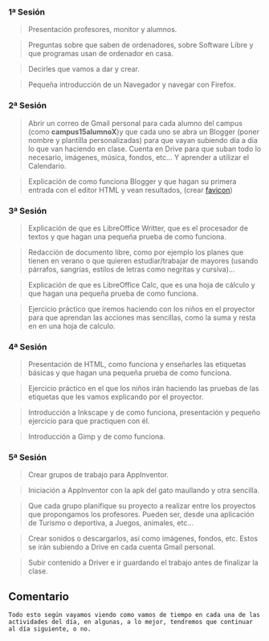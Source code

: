 ### 1ª Sesión

> Presentación profesores, monitor y alumnos.

> Preguntas sobre que saben de ordenadores, sobre Software Libre y que programas usan de ordenador en casa.

> Decirles que vamos a dar y crear.

> Pequeña introducción de un Navegador y navegar con Firefox.

### 2ª Sesión

> Abrir un correo de Gmail personal para cada alumno del campus (como **campus15alumnoX**)y que cada uno se abra un Blogger (poner nombre y plantilla personalizadas) para que vayan subiendo día a día lo que van haciendo en clase. Cuenta en Drive para que suban todo lo necesario, imágenes, música, fondos, etc... Y aprender a utilizar el Calendario.

> Explicación de como funciona Blogger y que hagan su primera entrada con el editor HTML y vean resultados, (crear [favicon](http://www.favicon.cc/?))

### 3ª Sesión

> Explicación de que es LibreOffice Writter, que es el procesador de textos y que hagan una pequeña prueba de como funciona.

> Redacción de documento libre, como por ejemplo los planes que tienen en verano o que quieren estudiar/trabajar de mayores (usando párrafos, sangrías, estilos de letras como negritas y cursiva)...
	 

> Explicación de que es LibreOffice Calc, que es una hoja de cálculo y que hagan una pequeña prueba de como funciona.

> Ejercicio práctico que iremos haciendo con los niños en el proyector para que aprendan las acciones mas sencillas, como la suma y resta en en una hoja de calculo.

### 4ª Sesión

> Presentación de HTML, como funciona y enseñarles las etiquetas básicas y que hagan una pequeña prueba de como funciona. 

> Ejercicio práctico en el que los niños irán haciendo las pruebas de las etiquetas que les vamos explicando por el proyector. 

> Introducción a Inkscape y de como funciona, presentación y pequeño ejercicio para que practiquen con él.

> Introducción a Gimp y de como funciona.

### 5ª Sesión

> Crear grupos de trabajo para AppInventor.

> Iniciación a AppInventor con la apk del gato maullando y otra sencilla.

> Que cada grupo planifique su proyecto a realizar entre los proyectos que propongamos los profesores. Pueden ser, desde una aplicación de Turismo o deportiva, a Juegos, animales, etc...

> Crear sonidos o descargarlos, así como imágenes, fondos, etc. Estos se irán subiendo a Drive en cada cuenta Gmail personal.

> Subir contenido a Driver e ir guardando el trabajo antes de finalizar la clase.


## Comentario

`Todo esto según vayamos viendo como vamos de tiempo en cada una de las actividades del día, en algunas, a lo mejor, tendremos que continuar al día siguiente, o no.`
